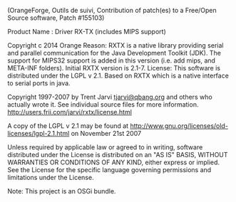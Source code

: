 (OrangeForge, Outils de suivi, Contribution of patch(es) to a Free/Open Source software, Patch #155103)

Product Name : Driver RX-TX (includes MIPS support)

Copyright c 2014 Orange
Reason: RXTX is a native library providing serial and parallel communication 
for the Java Development Toolkit (JDK). The support for MIPS32 support is 
added in this version (i.e. add mips, and META-INF folders). Initial RXTX 
version is 2.1-7.
License: This software is distributed under the LGPL v 2.1.
Based on RXTX which is a native interface to serial ports in java.

Copyright 1997-2007 by Trent Jarvi tjarvi@qbang.org and others who
actually wrote it.  See individual source files for more information.
http://users.frii.com/jarvi/rxtx/license.html

A copy of the LGPL v 2.1 may be found at 
http://www.gnu.org/licenses/old-licenses/lgpl-2.1.html on November 21st 2007

Unless required by applicable law or agreed to in writing, software
distributed under the License is distributed on an "AS IS" BASIS,
WITHOUT WARRANTIES OR CONDITIONS OF ANY KIND, either express or implied.
See the License for the specific language governing permissions and
limitations under the License.



Note: This project is an OSGi bundle.
